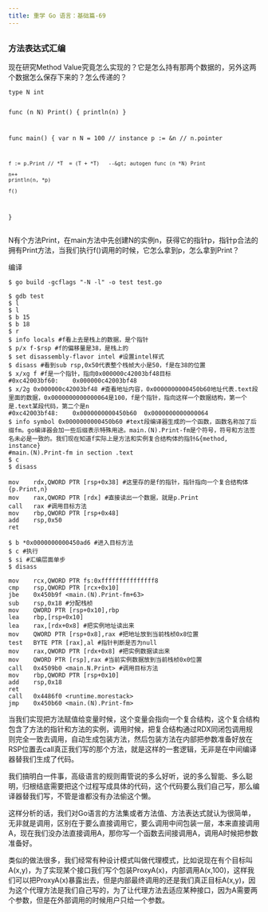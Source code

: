 ```yaml
---
title: 重学 Go 语言：基础篇-69
---
```

<article id="topicContainer" class="column_content"><h2 class="topic_title"></h2><div><h3 id="">方法表达式汇编</h3>
<p>现在研究Method Value究竟怎么实现的？它是怎么持有那两个数据的，另外这两个数据怎么保存下来的？怎么传递的？</p>
<pre><code class="go language-go">type N int

func (n N) Print() {
    println(n)
}

func main() {
    var n N = 100 // instance
    p := &amp;n       // n.pointer

    f := p.Print // *T  = (T + *T)   --&gt; autogen func (n *N) Print

    n++
    println(n, *p)

    f()
}
</code></pre>
<p>N有个方法Print，在main方法中先创建N的实例n，获得它的指针p，指针p合法的拥有Print方法，当我们执行f()调用的时候，它怎么拿到p，怎么拿到Print？</p>
<p>编译</p>
<pre><code class="bash language-bash">$ go build -gcflags "-N -l" -o test test.go
</code></pre>
<pre><code class="bash language-bash">$ gdb test
$ l
$ l
$ b 15
$ b 18
$ r
$ info locals #f看上去是栈上的数据，是个指针
$ p/x f-$rsp #f的偏移量是38，是栈上的
$ set disassembly-flavor intel #设置intel样式
$ disass #看到sub rsp,0x50代表整个栈帧大小是50，f是在38的位置
$ x/xg f #f是一个指针，指向0x000000c42003bf48目标
#0xc42003bf60:    0x000000c42003bf48
$ x/2g 0x000000c42003bf48 #查看地址内容，0x0000000000450b60地址代表.text段里面的数据，0x0000000000000064是100，f是个指针，指向这样一个数据结构，第一个是.text某段代码，第二个是n
#0xc42003bf48:    0x0000000000450b60  0x0000000000000064
$ info symbol 0x0000000000450b60 #text段编译器生成的一个函数，函数名称加了后缀fm。go编译器会加一些后缀表示特殊用途。main.(N).Print-fm是个符号，符号和方法签名未必是一致的。我们现在知道f实际上是方法和实例复合结构体的指针&amp;{method, instance}
#main.(N).Print-fm in section .text
$ c
$ disass
</code></pre>
<pre><code class="bash language-bash">mov    rdx,QWORD PTR [rsp+0x38] #这里存的是f的指针，指针指向一个复合结构体{p.Print,n}
mov    rax,QWORD PTR [rdx] #直接读出一个数据，就是p.Print
call   rax #调用目标方法
mov    rbp,QWORD PTR [rsp+0x48]
add    rsp,0x50
ret
</code></pre>
<pre><code class="bash language-bash">$ b *0x0000000000450ad6 #进入目标方法
$ c #执行
$ si #汇编层面单步
$ disass
</code></pre>
<pre><code class="bash language-bash">mov    rcx,QWORD PTR fs:0xfffffffffffffff8
cmp    rsp,QWORD PTR [rcx+0x10]
jbe    0x450b9f &lt;main.(N).Print-fm+63&gt;
sub    rsp,0x18 #分配栈桢
mov    QWORD PTR [rsp+0x10],rbp
lea    rbp,[rsp+0x10]
lea    rax,[rdx+0x8] #把实例地址读出来
mov    QWORD PTR [rsp+0x8],rax #把地址放到当前栈桢0x8位置
test   BYTE PTR [rax],al #指针判断是否为null
mov    rax,QWORD PTR [rdx+0x8] #把实例数据读出来
mov    QWORD PTR [rsp],rax #当前实例数据放到当前栈桢0x0位置
call   0x4509b0 &lt;main.N.Print&gt; #调用目标方法
mov    rbp,QWORD PTR [rsp+0x10]
add    rsp,0x18
ret
call   0x4486f0 &lt;runtime.morestack&gt;
jmp    0x450b60 &lt;main.(N).Print-fm&gt;
</code></pre>
<p>当我们实现把方法赋值给变量时候，这个变量会指向一个复合结构，这个复合结构包含了方法的指针和方法的实例，调用时候，把复合结构通过RDX同闭包调用规则完全一致去调用，自动生成包装方法，然后包装方法在内部把参数准备好放在RSP位置去call真正我们写的那个方法，就是这样的一套逻辑，无非是在中间编译器替我们生成了代码。</p>
<p>我们搞明白一件事，高级语言的规则甭管说的多么好听，说的多么智能、多么聪明，归根结底需要把这个过程写成具体的代码，这个代码要么我们自己写，那么编译器替我们写，不管是谁都没有办法偷这个懒。</p>
<p>这样分析的话，我们对Go语言的方法集或者方法值、方法表达式就认为很简单，无非就是调用，区别在于要么直接调用它，要么调用中间包装一层，本来直接调用A，现在我们没办法直接调用A，那你写一个函数去间接调用A，调用A时候把参数准备好。</p>
<p>类似的做法很多，我们经常有种设计模式叫做代理模式，比如说现在有个目标叫A(x,y)，为了实现某个接口我们写个包装ProxyA(x)，内部调用A(x,100)，这样我们可以把ProxyA(x)暴露出去，但是内部最终调用的还是我们真正目标A(x,y)，因为这个代理方法是我们自己写的，为了让代理方法去适应某种接口，因为A需要两个参数，但是在外部调用的时候用户只给一个参数。</p></div></article>